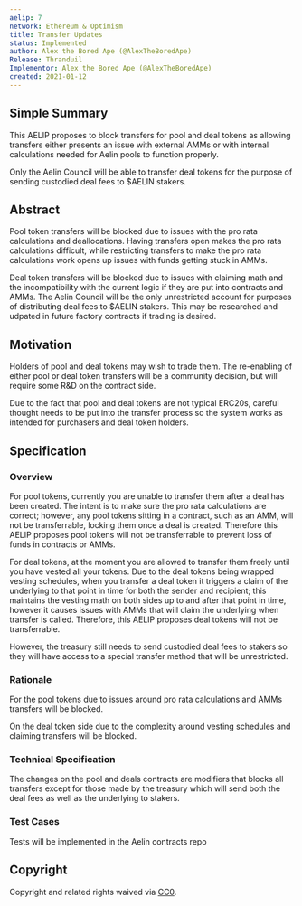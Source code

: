 ```yaml
---
aelip: 7
network: Ethereum & Optimism
title: Transfer Updates
status: Implemented
author: Alex the Bored Ape (@AlexTheBoredApe)
Release: Thranduil
Implementor: Alex the Bored Ape (@AlexTheBoredApe)
created: 2021-01-12
---
```


## Simple Summary

<!--"If you can't explain it simply, you don't understand it well enough." Simply describe the outcome the proposed changes intends to achieve. This should be non-technical and accessible to a casual community member.-->

This AELIP proposes to block transfers for pool and deal tokens as allowing transfers either presents an issue with external AMMs or with internal calculations needed for Aelin pools to function properly.

Only the Aelin Council will be able to transfer deal tokens for the purpose of sending custodied deal fees to $AELIN stakers.

## Abstract

<!--A short (~200 word) description of the proposed change, the abstract should clearly describe the proposed change. This is what *will* be done if the AELIP is implemented, not *why* it should be done or *how* it will be done. If the AELIP proposes deploying a new contract, write, "we propose to deploy a new contract that will do x".-->

Pool token transfers will be blocked due to issues with the pro rata calculations and deallocations. Having transfers open makes the pro rata calculations difficult, while restricting transfers to make the pro rata calculations work opens up issues with funds getting stuck in AMMs.

Deal token transfers will be blocked due to issues with claiming math and the incompatibility with the current logic if they are put into contracts and AMMs. The Aelin Council will be the only unrestricted account for purposes of distributing deal fees to $AELIN stakers. This may be researched and udpated in future factory contracts if trading is desired.

## Motivation

<!--This is the problem statement. This is the *why* of the AELIP. It should clearly explain *why* the current state of the protocol is inadequate.  It is critical that you explain *why* the change is needed, if the AELIP proposes changing how something is calculated, you must address *why* the current calculation is inaccurate or wrong. This is not the place to describe how the AELIP will address the issue!-->

Holders of pool and deal tokens may wish to trade them. The re-enabling of either pool or deal token transfers will be a community decision, but will require some R&D on the contract side.

Due to the fact that pool and deal tokens are not typical ERC20s, careful thought needs to be put into the transfer process so the system works as intended for purchasers and deal token holders.

## Specification

<!--The specification should describe the syntax and semantics of any new feature, there are five sections
1. Overview
2. Rationale
3. Technical Specification
4. Test Cases
5. Configurable Values
-->

### Overview

<!--This is a high-level overview of *how* the AELIP will solve the problem. The overview should clearly describe how the new feature will be implemented.-->

For pool tokens, currently you are unable to transfer them after a deal has been created. The intent is to make sure the pro rata calculations are correct; however, any pool tokens sitting in a contract, such as an AMM, will not be transferrable, locking them once a deal is created. Therefore this AELIP proposes pool tokens will not be transferrable to prevent loss of funds in contracts or AMMs.

For deal tokens, at the moment you are allowed to transfer them freely until you have vested all your tokens. Due to the deal tokens being wrapped vesting schedules, when you transfer a deal token it triggers a claim of the underlying to that point in time for both the sender and recipient; this maintains the vesting math on both sides up to and after that point in time, however it causes issues with AMMs that will claim the underlying when transfer is called. Therefore, this AELIP proposes deal tokens will not be transferrable.

However, the treasury still needs to send custodied deal fees to stakers so they will have access to a special transfer method that will be unrestricted.

### Rationale

<!--This is where you explain the reasoning behind how you propose to solve the problem. Why did you propose to implement the change in this way, what were the considerations and trade-offs. The rationale fleshes out what motivated the design and why particular design decisions were made. It should describe alternate designs that were considered and related work. The rationale may also provide evidence of consensus within the community, and should discuss important objections or concerns raised during discussion.-->

For the pool tokens due to issues around pro rata calculations and AMMs transfers will be blocked.

On the deal token side due to the complexity around vesting schedules and claiming transfers will be blocked.

### Technical Specification

<!--The technical specification should outline the public API of the changes proposed. That is, changes to any of the interfaces Aelin currently exposes or the creations of new ones.-->

The changes on the pool and deals contracts are modifiers that blocks all transfers except for those made by the treasury which will send both the deal fees as well as the underlying to stakers.

### Test Cases

<!--Test cases for an implementation are mandatory for AELIPs but can be included with the implementation..-->

Tests will be implemented in the Aelin contracts repo

## Copyright

Copyright and related rights waived via [CC0](https://creativecommons.org/publicdomain/zero/1.0/).
